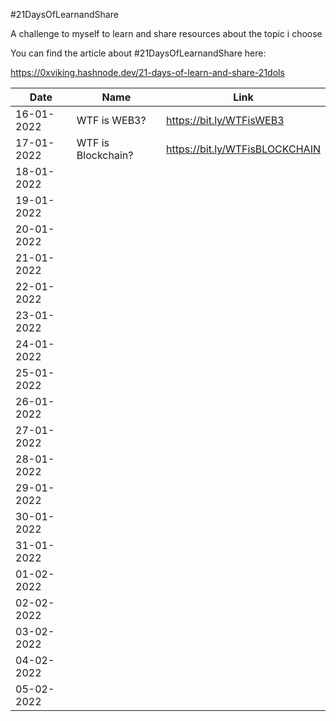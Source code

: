 #21DaysOfLearnandShare

A challenge to myself to learn and share resources about the topic i choose

You can find the article about #21DaysOfLearnandShare here:

https://0xviking.hashnode.dev/21-days-of-learn-and-share-21dols

| Date       | Name               | Link                           |
|------------|--------------------|--------------------------------|
| 16-01-2022 | WTF is WEB3?       | https://bit.ly/WTFisWEB3       |
| 17-01-2022 | WTF is Blockchain? | https://bit.ly/WTFisBLOCKCHAIN |
| 18-01-2022 |                    |                                |
| 19-01-2022 |                    |                                |
| 20-01-2022 |                    |                                |
| 21-01-2022 |                    |                                |
| 22-01-2022 |                    |                                |
| 23-01-2022 |                    |                                |
| 24-01-2022 |                    |                                |
| 25-01-2022 |                    |                                |
| 26-01-2022 |                    |                                |
| 27-01-2022 |                    |                                |
| 28-01-2022 |                    |                                |
| 29-01-2022 |                    |                                |
| 30-01-2022 |                    |                                |
| 31-01-2022 |                    |                                |
| 01-02-2022 |                    |                                |
| 02-02-2022 |                    |                                |
| 03-02-2022 |                    |                                |
| 04-02-2022 |                    |                                |
| 05-02-2022 |                    |                                |
